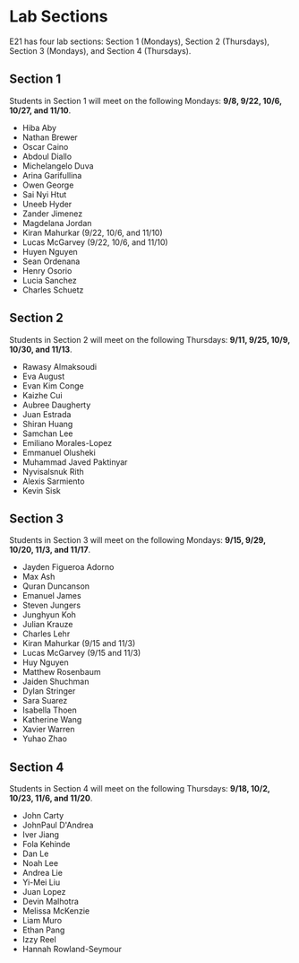 # Lab Sections

E21 has four lab sections: Section 1 (Mondays), Section 2 (Thursdays), Section 3 (Mondays), and Section 4 (Thursdays).

## Section 1

Students in Section 1 will meet on the following Mondays: **9/8, 9/22, 10/6, 10/27, and 11/10**.

* Hiba    Aby
* Nathan  Brewer
* Oscar   Caino
* Abdoul  Diallo
* Michelangelo    Duva
* Arina   Garifullina
* Owen George
* Sai Nyi Htut
* Uneeb   Hyder
* Zander  Jimenez
* Magdelana   Jordan
* Kiran   Mahurkar (9/22, 10/6, and 11/10)
* Lucas   McGarvey (9/22, 10/6, and 11/10)
* Huyen Nguyen
* Sean    Ordenana
* Henry Osorio
* Lucia Sanchez
* Charles Schuetz

## Section 2

Students in Section 2 will meet on the following Thursdays: **9/11, 9/25, 10/9, 10/30, and 11/13**.

* Rawasy  Almaksoudi
* Eva August
* Evan Kim    Conge
* Kaizhe  Cui
* Aubree  Daugherty
* Juan    Estrada
* Shiran  Huang
* Samchan Lee
* Emiliano    Morales-Lopez
* Emmanuel    Olusheki
* Muhammad Javed  Paktinyar
* Nyvisalsnuk Rith
* Alexis  Sarmiento
* Kevin   Sisk

## Section 3

Students in Section 3 will meet on the following Mondays: **9/15, 9/29, 10/20, 11/3, and 11/17**.

* Jayden  Figueroa Adorno
* Max Ash
* Quran   Duncanson
* Emanuel James
* Steven  Jungers
* Junghyun    Koh
* Julian  Krauze
* Charles Lehr
* Kiran   Mahurkar (9/15 and 11/3)
* Lucas   McGarvey (9/15 and 11/3)
* Huy Nguyen
* Matthew Rosenbaum
* Jaiden  Shuchman
* Dylan   Stringer
* Sara    Suarez
* Isabella    Thoen
* Katherine   Wang
* Xavier  Warren
* Yuhao   Zhao

## Section 4

Students in Section 4 will meet on the following Thursdays: **9/18, 10/2, 10/23, 11/6, and 11/20**.

* John    Carty
* JohnPaul    D'Andrea
* Iver    Jiang
* Fola    Kehinde
* Dan Le
* Noah    Lee
* Andrea  Lie
* Yi-Mei  Liu
* Juan    Lopez
* Devin   Malhotra
* Melissa McKenzie
* Liam Muro
* Ethan   Pang
* Izzy    Reel
* Hannah  Rowland-Seymour